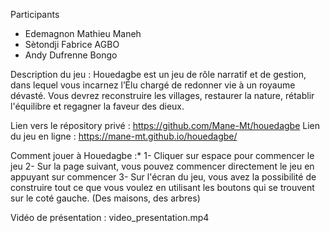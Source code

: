 Participants
 - Edemagnon Mathieu Maneh
 - Sètondji Fabrice AGBO
 - Andy Dufrenne Bongo

Description du jeu : 
Houedagbe est un jeu de rôle narratif et de gestion, dans lequel vous incarnez l’Élu chargé de redonner vie à un royaume dévasté. Vous devrez reconstruire les villages, restaurer la nature, rétablir l'équilibre et regagner la faveur des dieux.

Lien vers le répository privé : https://github.com/Mane-Mt/houedagbe
Lien du jeu en ligne : https://mane-mt.github.io/houedagbe/


Comment jouer à Houedagbe :*
1- Cliquer sur espace pour commencer le jeu
2- Sur la page suivant, vous pouvez commencer directement le jeu en appuyant sur commencer 
3- Sur l'écran du jeu, vous avez la possibilité de construire tout ce que vous voulez en utilisant les boutons qui se trouvent sur le coté gauche. (Des maisons, des arbres)

Vidéo de présentation : video_presentation.mp4